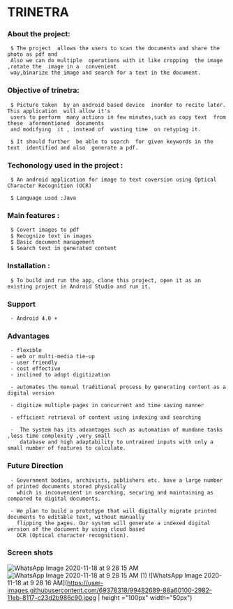 # TRINETRA
### About the project:

     $ The project  allows the users to scan the documents and share the photo as pdf and
     Also we can do multiple  operations with it like cropping  the image ,rotate the  image in a  convenient
     way,binarize the image and search for a text in the document.
    
### Objective of trinetra:

     $ Picture taken  by an android based device  inorder to recite later. This application  will allow it's
     users to perform  many actions in few minutes,such as copy text  from these  afermentioned  documents 
     and modifying  it , instead of  wasting time  on retyping it.
    
     $ It should further  be able to search  for given keywords in the text  identified and also  generate a pdf.
    
### Techonology used in the project :
     
     $ An android application for image to text coversion using Optical Character Recognition (OCR)
     
     $ Language used :Java
     
### Main features :
       
     $ Covert images to pdf
     $ Recognize text in images
     $ Basic document management
     $ Search text in generated content
       
 ### Installation :
 
     $ To build and run the app, clone this project, open it as an existing project in Android Studio and run it.
      
  
 ### Support

     - Android 4.0 +


 ### Advantages

     - flexible
     - web or multi-media tie-up
     - user friendly
     - cost effective
     - inclined to adopt digitization
     
     - automates the manual traditional process by generating content as a digital version
     
     - digitize multiple pages in concurrent and time saving manner
     
     - efficient retrieval of content using indexing and searching
     
     -  The system has its advantages such as automation of mundane tasks ,less time complexity ,very small
        database and high adaptability to untrained inputs with only a small number of features to calculate.
        
### Future Direction

     - Government bodies, archivists, publishers etc. have a large number of printed documents stored physically
       which is inconvenient in searching, securing and maintaining as compared to digital documents.

     - We plan to build a prototype that will digitally migrate printed documents to editable text, without manually 
       flipping the pages. Our system will generate a indexed digital version of the document by using cloud based 
       OCR (Optical character recognition).
       
 ### Screen shots
   ![WhatsApp Image 2020-11-18 at 9 28 15 AM](https://user-images.githubusercontent.com/69378318/99481838-fc470e80-2980-11eb-8772-435ff0d0aae9.jpeg)
   ![WhatsApp Image 2020-11-18 at 9 28 15 AM (1)](https://user-images.githubusercontent.com/69378318/99482368-bc345b80-2981-11eb-99ae-5788eb29d23b.jpeg)
   ![WhatsApp Image 2020-11-18 at 9 28 16 AM](https://user-images.githubusercontent.com/69378318/99482689-88a60100-2982-11eb-8117-c23d2b986c90.jpeg | height ="100px" width="50px")






